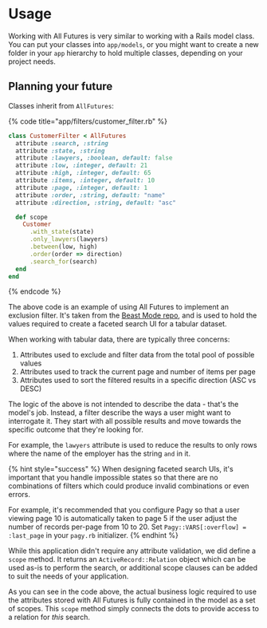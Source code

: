 # Usage

Working with All Futures is very similar to working with a Rails model class. You can put your classes into `app/models`, or you might want to create a new folder in your `app` hierarchy to hold multiple classes, depending on your project needs.

## Planning your future

Classes inherit from `AllFutures`:

{% code title="app/filters/customer\_filter.rb" %}
```ruby
class CustomerFilter < AllFutures
  attribute :search, :string
  attribute :state, :string
  attribute :lawyers, :boolean, default: false
  attribute :low, :integer, default: 21
  attribute :high, :integer, default: 65
  attribute :items, :integer, default: 10
  attribute :page, :integer, default: 1
  attribute :order, :string, default: "name"
  attribute :direction, :string, default: "asc"

  def scope
    Customer
      .with_state(state)
      .only_lawyers(lawyers)
      .between(low, high)
      .order(order => direction)
      .search_for(search)
  end
end
```
{% endcode %}

The above code is an example of using All Futures to implement an exclusion filter. It's taken from the [Beast Mode repo](https://github.com/leastbad/beast_mode), and is used to hold the values required to create a faceted search UI for a tabular dataset.

When working with tabular data, there are typically three concerns:

1. Attributes used to exclude and filter data from the total pool of possible values
2. Attributes used to track the current page and number of items per page
3. Attributes used to sort the filtered results in a specific direction \(ASC vs DESC\)

The logic of the above is not intended to describe the data - that's the model's job. Instead, a filter describe the ways a user might want to interrogate it. They start with all possible results and move towards the specific outcome that they're looking for.

For example, the `lawyers` attribute is used to reduce the results to only rows where the name of the employer has the string `and` in it.

{% hint style="success" %}
When designing faceted search UIs, it's important that you handle impossible states so that there are no combinations of filters which could produce invalid combinations or even errors.

For example, it's recommended that you configure Pagy so that a user viewing page 10 is automatically taken to page 5 if the user adjust the number of records per-page from 10 to 20. Set `Pagy::VARS[:overflow] = :last_page` in your `pagy.rb` initializer.
{% endhint %}

While this application didn't require any attribute validation, we did define a `scope` method. It returns an `ActiveRecord::Relation` object which can be used as-is to perform the search, or additional scope clauses can be added to suit the needs of your application.

As you can see in the code above, the actual business logic required to use the attributes stored with All Futures is fully contained in the model as a set of scopes. This `scope` method simply connects the dots to provide access to a relation for _this_ search.

